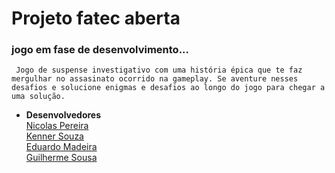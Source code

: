 # Projeto fatec aberta

### jogo em fase de desenvolvimento...


` Jogo de suspense investigativo com uma história épica que te faz mergulhar no assasinato ocorrido na gameplay. Se aventure nesses desafios e solucione enigmas e desafios ao longo do jogo para chegar a uma solução.` 


* **Desenvolvedores**<br>
<a href="https://github.com/senhorN">Nicolas Pereira<a><br>
<A href="https://github.com/Kienner">Kenner Souza<A><br>
<a href="https://github.com/penfone">Eduardo Madeira<a> <br>
<a href="https://github.com/xGuilhermeSousa">Guilherme Sousa <a>
